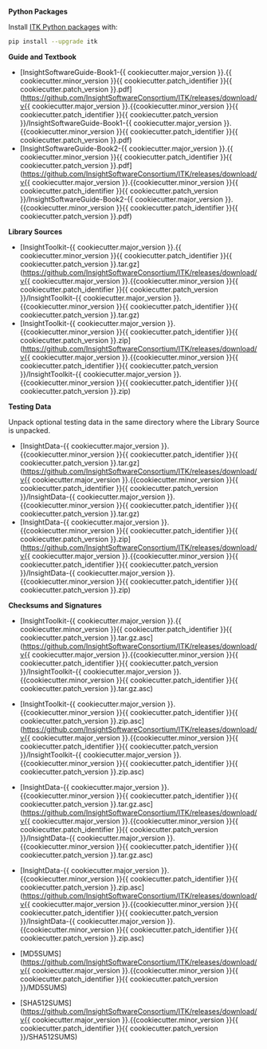 **Python Packages**

Install [ITK Python packages](https://docs.itk.org/en/latest/learn/python_quick_start.html) with:

```bash
pip install --upgrade itk
```

**Guide and Textbook**

- [InsightSoftwareGuide-Book1-{{ cookiecutter.major_version }}.{{ cookiecutter.minor_version }}{{ cookiecutter.patch_identifier }}{{ cookiecutter.patch_version }}.pdf](https://github.com/InsightSoftwareConsortium/ITK/releases/download/v{{ cookiecutter.major_version }}.{{cookiecutter.minor_version }}{{ cookiecutter.patch_identifier }}{{ cookiecutter.patch_version }}/InsightSoftwareGuide-Book1-{{ cookiecutter.major_version }}.{{cookiecutter.minor_version }}{{ cookiecutter.patch_identifier }}{{ cookiecutter.patch_version }}.pdf)
- [InsightSoftwareGuide-Book2-{{ cookiecutter.major_version }}.{{ cookiecutter.minor_version }}{{ cookiecutter.patch_identifier }}{{ cookiecutter.patch_version }}.pdf](https://github.com/InsightSoftwareConsortium/ITK/releases/download/v{{ cookiecutter.major_version }}.{{cookiecutter.minor_version }}{{ cookiecutter.patch_identifier }}{{ cookiecutter.patch_version }}/InsightSoftwareGuide-Book2-{{ cookiecutter.major_version }}.{{cookiecutter.minor_version }}{{ cookiecutter.patch_identifier }}{{ cookiecutter.patch_version }}.pdf)

**Library Sources**

- [InsightToolkit-{{ cookiecutter.major_version }}.{{ cookiecutter.minor_version }}{{ cookiecutter.patch_identifier }}{{ cookiecutter.patch_version }}.tar.gz](https://github.com/InsightSoftwareConsortium/ITK/releases/download/v{{ cookiecutter.major_version }}.{{cookiecutter.minor_version }}{{ cookiecutter.patch_identifier }}{{ cookiecutter.patch_version }}/InsightToolkit-{{ cookiecutter.major_version }}.{{cookiecutter.minor_version }}{{ cookiecutter.patch_identifier }}{{ cookiecutter.patch_version }}.tar.gz)
- [InsightToolkit-{{ cookiecutter.major_version }}.{{cookiecutter.minor_version }}{{ cookiecutter.patch_identifier }}{{ cookiecutter.patch_version }}.zip](https://github.com/InsightSoftwareConsortium/ITK/releases/download/v{{ cookiecutter.major_version }}.{{cookiecutter.minor_version }}{{ cookiecutter.patch_identifier }}{{ cookiecutter.patch_version }}/InsightToolkit-{{ cookiecutter.major_version }}.{{cookiecutter.minor_version }}{{ cookiecutter.patch_identifier }}{{ cookiecutter.patch_version }}.zip)

**Testing Data**

Unpack optional testing data in the same directory where the Library Source is unpacked.

- [InsightData-{{ cookiecutter.major_version }}.{{cookiecutter.minor_version }}{{ cookiecutter.patch_identifier }}{{ cookiecutter.patch_version }}.tar.gz](https://github.com/InsightSoftwareConsortium/ITK/releases/download/v{{ cookiecutter.major_version }}.{{cookiecutter.minor_version }}{{ cookiecutter.patch_identifier }}{{ cookiecutter.patch_version }}/InsightData-{{ cookiecutter.major_version }}.{{cookiecutter.minor_version }}{{ cookiecutter.patch_identifier }}{{ cookiecutter.patch_version }}.tar.gz)
- [InsightData-{{ cookiecutter.major_version }}.{{cookiecutter.minor_version }}{{ cookiecutter.patch_identifier }}{{ cookiecutter.patch_version }}.zip](https://github.com/InsightSoftwareConsortium/ITK/releases/download/v{{ cookiecutter.major_version }}.{{cookiecutter.minor_version }}{{ cookiecutter.patch_identifier }}{{ cookiecutter.patch_version }}/InsightData-{{ cookiecutter.major_version }}.{{cookiecutter.minor_version }}{{ cookiecutter.patch_identifier }}{{ cookiecutter.patch_version }}.zip)

**Checksums and Signatures**

- [InsightToolkit-{{ cookiecutter.major_version }}.{{ cookiecutter.minor_version }}{{ cookiecutter.patch_identifier }}{{ cookiecutter.patch_version }}.tar.gz.asc](https://github.com/InsightSoftwareConsortium/ITK/releases/download/v{{ cookiecutter.major_version }}.{{cookiecutter.minor_version }}{{ cookiecutter.patch_identifier }}{{ cookiecutter.patch_version }}/InsightToolkit-{{ cookiecutter.major_version }}.{{cookiecutter.minor_version }}{{ cookiecutter.patch_identifier }}{{ cookiecutter.patch_version }}.tar.gz.asc)
- [InsightToolkit-{{ cookiecutter.major_version }}.{{cookiecutter.minor_version }}{{ cookiecutter.patch_identifier }}{{ cookiecutter.patch_version }}.zip.asc](https://github.com/InsightSoftwareConsortium/ITK/releases/download/v{{ cookiecutter.major_version }}.{{cookiecutter.minor_version }}{{ cookiecutter.patch_identifier }}{{ cookiecutter.patch_version }}/InsightToolkit-{{ cookiecutter.major_version }}.{{cookiecutter.minor_version }}{{ cookiecutter.patch_identifier }}{{ cookiecutter.patch_version }}.zip.asc)

- [InsightData-{{ cookiecutter.major_version }}.{{cookiecutter.minor_version }}{{ cookiecutter.patch_identifier }}{{ cookiecutter.patch_version }}.tar.gz.asc](https://github.com/InsightSoftwareConsortium/ITK/releases/download/v{{ cookiecutter.major_version }}.{{cookiecutter.minor_version }}{{ cookiecutter.patch_identifier }}{{ cookiecutter.patch_version }}/InsightData-{{ cookiecutter.major_version }}.{{cookiecutter.minor_version }}{{ cookiecutter.patch_identifier }}{{ cookiecutter.patch_version }}.tar.gz.asc)
- [InsightData-{{ cookiecutter.major_version }}.{{cookiecutter.minor_version }}{{ cookiecutter.patch_identifier }}{{ cookiecutter.patch_version }}.zip.asc](https://github.com/InsightSoftwareConsortium/ITK/releases/download/v{{ cookiecutter.major_version }}.{{cookiecutter.minor_version }}{{ cookiecutter.patch_identifier }}{{ cookiecutter.patch_version }}/InsightData-{{ cookiecutter.major_version }}.{{cookiecutter.minor_version }}{{ cookiecutter.patch_identifier }}{{ cookiecutter.patch_version }}.zip.asc)

- [MD5SUMS](https://github.com/InsightSoftwareConsortium/ITK/releases/download/v{{ cookiecutter.major_version }}.{{cookiecutter.minor_version }}{{ cookiecutter.patch_identifier }}{{ cookiecutter.patch_version }}/MD5SUMS)
- [SHA512SUMS](https://github.com/InsightSoftwareConsortium/ITK/releases/download/v{{ cookiecutter.major_version }}.{{cookiecutter.minor_version }}{{ cookiecutter.patch_identifier }}{{ cookiecutter.patch_version }}/SHA512SUMS)
